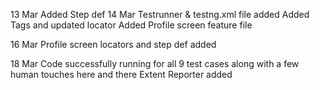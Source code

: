 13 Mar
Added Step def
14 Mar
Testrunner & testng.xml file added
Added Tags and updated locator
Added Profile screen feature file

16 Mar
Profile screen locators and step def added

18 Mar
Code successfully running for all 9 test cases along with a few human touches here and there
Extent Reporter added
